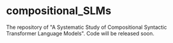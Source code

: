 # compositional_SLMs

The repository of "A Systematic Study of Compositional Syntactic Transformer Language Models". Code will be released soon.
